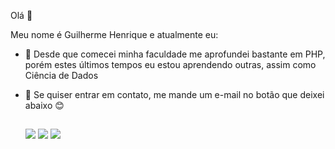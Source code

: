 Olá 👋

Meu nome é Guilherme Henrique e atualmente eu:

- 🌱 Desde que comecei minha faculdade me aprofundei bastante em PHP, porém estes últimos tempos eu estou aprendendo outras, assim como Ciência de Dados
- 💬 Se quiser entrar em contato, me mande um e-mail no botão que deixei abaixo 😊 


  ##

  <a href="https://instagram.com/gui_hps" target="_blank"><img src="https://img.shields.io/badge/-Instagram-%23E4405F?style=for-the-badge&logo=instagram&logoColor=white" target="_blank"></a>
  <a href = "mailto:gpersuhn2704@gmail.com"><img src="https://img.shields.io/badge/-Gmail-%23333?style=for-the-badge&logo=gmail&logoColor=white" target="_blank"></a>
  <a href="https://www.linkedin.com/in/guilherme-henrique-2a1999218" target="_blank"><img src="https://img.shields.io/badge/-LinkedIn-%230077B5?style=for-the-badge&logo=linkedin&logoColor=white" target="_blank"></a> 


